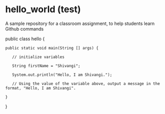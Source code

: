 # hello_world (test)

A sample repository for a classroom assignment, to help students learn Github commands

public class hello {

    public static void main(String [] args) {

       // initialize variables

       String firstName = "Shivangi";

       System.out.println("Hello, I am Shivangi.");

       // Using the value of the variable above, output a message in the format, "Hello, I am Shivangi".

    }

}
